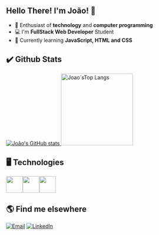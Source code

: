 ## Hello There! I'm João! 👋


- 🚀 Enthusiast of **technology** and **computer programming**
- 💻 I'm **FullStack Web Developer** Student
- 📖 Currently learning **JavaScript, HTML and CSS**

## ✔️ Github Stats
<a href="https://github.com/joaopedropsilva">
  <img src="https://github-readme-stats.vercel.app/api?username=joaopedropsilva&show_icons=true&theme=chartreuse-dark" alt="João's GitHub stats">
  <img src="https://github-readme-stats.vercel.app/api/top-langs/?username=joaopedropsilva&layout=compact&theme=chartreuse-dark" alt="Joao´sTop Langs" height="195px"> 
</a>

## 🖥️ Technologies
<div style="display: flex; justify-content: flex-start;">
  <img src="https://cdn.jsdelivr.net/gh/devicons/devicon/icons/javascript/javascript-original.svg" width="45px" height="45px"/>
  <img src="https://cdn.jsdelivr.net/gh/devicons/devicon/icons/html5/html5-original.svg" width="45px" height="45px"/>
  <img src="https://cdn.jsdelivr.net/gh/devicons/devicon/icons/css3/css3-original.svg" width="45px" height="45px"/>
</div>

## 🌎 Find me elsewhere
[![Email](https://img.shields.io/badge/Gmail-D14836?style=for-the-badge&logo=gmail&logoColor=white)](mailto:contato.joaopsilva@gmail.com)
[![LinkedIn](https://img.shields.io/badge/LinkedIn-0077B5?style=for-the-badge&logo=linkedin&logoColor=white)](https://www.linkedin.com/in/joaopedropsilva/)



<!--
**joaopedropsilva/joaopedropsilva** is a ✨ _special_ ✨ repository because its `README.md` (this file) appears on your GitHub profile.

Here are some ideas to get you started:

- 🔭 I’m currently working on ...
- 🌱 I’m currently learning ...
- 👯 I’m looking to collaborate on ...
- 🤔 I’m looking for help with ...
- 💬 Ask me about ...
- 📫 How to reach me: ...
- 😄 Pronouns: ...
- ⚡ Fun fact: ...
-->
